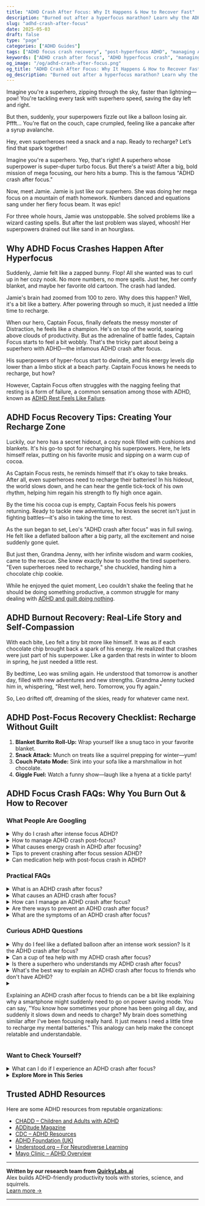 ```yaml
---
title: "ADHD Crash After Focus: Why It Happens & How to Recover Fast"
description: "Burned out after a hyperfocus marathon? Learn why the ADHD crash happens and get quirky, science-backed tips to bounce back with energy and ease."
slug: "adhd-crash-after-focus"
date: 2025-05-03
draft: false
type: "page"
categories: ["ADHD Guides"]
tags: ["ADHD focus crash recovery", "post-hyperfocus ADHD", "managing ADHD energy dips", "coping with ADHD fatigue", "ADHD exhaustion solutions", "recovery after ADHD hyperfocus", "ADHD burnout recovery"]
keywords: ["ADHD crash after focus", "ADHD hyperfocus crash", "managing ADHD fatigue", "post-hyperfocus recovery", "ADHD burnout help", "coping with ADHD energy dips", "recharge after ADHD focus"]
og_image: "/og/adhd-crash-after-focus.png"
og_title: "ADHD Crash After Focus: Why It Happens & How to Recover Fast"
og_description: "Burned out after a hyperfocus marathon? Learn why the ADHD crash happens and get quirky, science-backed tips to bounce back with energy and ease."
---
```


Imagine you're a superhero, zipping through the sky, faster than lightning—pow! You're tackling every task with superhero speed, saving the day left and right.

But then, suddenly, your superpowers fizzle out like a balloon losing air. Pffft... You're flat on the couch, cape crumpled, feeling like a pancake after a syrup avalanche.

Hey, even superheroes need a snack and a nap. Ready to recharge? Let’s find that spark together!

Imagine you're a superhero. Yep, that's right! A superhero whose superpower is super-duper turbo focus. But there's a twist! After a big, bold mission of mega focusing, our hero hits a bump. This is the famous "ADHD crash after focus."

Now, meet Jamie. Jamie is just like our superhero. She was doing her mega focus on a mountain of math homework. Numbers danced and equations sang under her fiery focus beam. It was epic!

For three whole hours, Jamie was unstoppable. She solved problems like a wizard casting spells. But after the last problem was slayed, whoosh! Her superpowers drained out like sand in an hourglass.

## Why ADHD Focus Crashes Happen After Hyperfocus

Suddenly, Jamie felt like a zapped bunny. Flop! All she wanted was to curl up in her cozy nook. No more numbers, no more spells. Just her, her comfy blanket, and maybe her favorite old cartoon. The crash had landed.

Jamie's brain had zoomed from 100 to zero. Why does this happen? Well, it's a bit like a battery. After powering through so much, it just needed a little time to recharge.

When our hero, Captain Focus, finally defeats the messy monster of Distraction, he feels like a champion. He's on top of the world, soaring above clouds of productivity. But as the adrenaline of battle fades, Captain Focus starts to feel a bit wobbly. That's the tricky part about being a superhero with ADHD—the infamous ADHD crash after focus. 

His superpowers of hyper-focus start to dwindle, and his energy levels dip lower than a limbo stick at a beach party. Captain Focus knows he needs to recharge, but how?

However, Captain Focus often struggles with the nagging feeling that resting is a form of failure, a common sensation among those with ADHD, known as [ADHD Rest Feels Like Failure](/pages/adhd-rest-feels-like-failure/).

## ADHD Focus Recovery Tips: Creating Your Recharge Zone

Luckily, our hero has a secret hideout, a cozy nook filled with cushions and blankets. It's his go-to spot for recharging his superpowers. Here, he lets himself relax, putting on his favorite music and sipping on a warm cup of cocoa.

As Captain Focus rests, he reminds himself that it's okay to take breaks. After all, even superheroes need to recharge their batteries! In his hideout, the world slows down, and he can hear the gentle tick-tock of his own rhythm, helping him regain his strength to fly high once again.

By the time his cocoa cup is empty, Captain Focus feels his powers returning. Ready to tackle new adventures, he knows the secret isn't just in fighting battles—it's also in taking the time to rest.

As the sun began to set, Leo's "ADHD crash after focus" was in full swing. He felt like a deflated balloon after a big party, all the excitement and noise suddenly gone quiet.

But just then, Grandma Jenny, with her infinite wisdom and warm cookies, came to the rescue. She knew exactly how to soothe the tired superhero. "Even superheroes need to recharge," she chuckled, handing him a chocolate chip cookie.

While he enjoyed the quiet moment, Leo couldn't shake the feeling that he should be doing something productive, a common struggle for many dealing with [ADHD and guilt doing nothing](/pages/adhd-and-guilt-doing-nothing/).

## ADHD Burnout Recovery: Real-Life Story and Self-Compassion

With each bite, Leo felt a tiny bit more like himself. It was as if each chocolate chip brought back a spark of his energy. He realized that crashes were just part of his superpower. Like a garden that rests in winter to bloom in spring, he just needed a little rest.

By bedtime, Leo was smiling again. He understood that tomorrow is another day, filled with new adventures and new strengths. Grandma Jenny tucked him in, whispering, "Rest well, hero. Tomorrow, you fly again."

So, Leo drifted off, dreaming of the skies, ready for whatever came next.

## ADHD Post-Focus Recovery Checklist: Recharge Without Guilt

1. **Blanket Burrito Roll-Up:** Wrap yourself like a snug taco in your favorite blanket.
2. **Snack Attack:** Munch on treats like a squirrel prepping for winter—yum!
3. **Couch Potato Mode:** Sink into your sofa like a marshmallow in hot chocolate.
4. **Giggle Fuel:** Watch a funny show—laugh like a hyena at a tickle party!

## ADHD Focus Crash FAQs: Why You Burn Out & How to Recover

### What People Are Googling

<details><summary>Why do I crash after intense focus ADHD?</summary><p>It's completely normal to feel a crash after a period of intense focus, especially with ADHD. When you focus intensely, your brain is using up a lot of its cognitive resources, much like a sprinter uses up energy in a race. This can lead to feeling mentally exhausted once the task is over, as your brain needs time to recharge and recover. Remember, it's okay to give yourself permission to rest and rejuvenate after these intense focus sessions — it's just part of how you can manage your energy and continue to do your best.</p></details>
<details><summary>How to manage ADHD crash post-focus?</summary><p>Experiencing a crash after a period of intense focus can be really challenging with ADHD. A cozy way to manage this is first by acknowledging that it's okay to feel this way and giving yourself permission to take a break. Consider engaging in a soothing activity like sipping some tea, wrapping up in a blanket, or taking a short walk outside. Also, setting up a gentle routine for these moments can help you recover more smoothly and prepare you for the next round of focus when you're ready. Remember, taking care of yourself isn't just nice, it's necessary!</p></details>
<details><summary>What causes energy crash in ADHD after focusing?</summary><p>When you have ADHD, an energy crash after a period of intense focus is quite common, and it's completely understandable why it happens. This phenomenon often occurs because focusing demands a lot of mental energy and effort from your brain, much like running a sprint would from your muscles. When the task is complete or your concentration breaks, your brain can suddenly feel depleted or exhausted, leading to that energy crash. Remember, it's okay to allow yourself some rest after intense mental activities — it's just like catching your breath after a good run!</p></details>
<details><summary>Tips to prevent crashing after focus session ADHD?</summary><p>Absolutely, managing energy after a focus session is crucial! One effective strategy is to schedule short, enjoyable breaks throughout your task times — think of these as mini-rewards that refresh your mind. It's also helpful to have a small, protein-rich snack afterwards to stabilize your blood sugar, which can prevent that crash feeling. Lastly, a gentle transition from high-focus activities to more relaxing ones can ease the shift in your mental state, keeping you feeling balanced and calm.</p></details>
<details><summary>Can medication help with post-focus crash in ADHD?</summary><p>Absolutely, medication can be quite helpful in managing the post-focus crash that some individuals with ADHD experience after intense periods of concentration. This crash often occurs as the effects of medication taper off, so adjusting the type or timing of medication might help smooth out these transitions. It's really important to work closely with your healthcare provider to tailor a treatment plan that fits your specific needs. They can help you find the right balance to support your energy levels throughout the day.</p></details>



### Practical FAQs

<details><summary>What is an ADHD crash after focus?</summary><p>An ADHD crash after a period of intense focus is like your brain deciding to take a sudden, unplanned nap. After you've spent a lot of mental energy concentrating and keeping on track, your brain might feel exhausted, making you feel unusually tired, moody, or even a bit foggy. It's like your mind has been running a marathon and now it needs a cozy, quiet spot to rest and recharge. Remember, it's perfectly okay to give yourself a break, cozy up with a favorite blanket, and take the time to gently replenish your energy.</p></details>
<details><summary>What causes an ADHD crash after focus?</summary><p>Great question! An ADHD crash after a period of intense focus, often known as "hyperfocus," can occur because you’ve used up a lot of your mental energy. Think of it like having a mental battery that gets drained; after being deeply engrossed in a task, your brain might need a bit of a recharge. It's totally normal and just a sign that you might need to take a cozy break, have a snack, or do a gentle activity to help your brain recover and get ready for the next task. Remember, taking care of yourself is key!</p></details>
<details><summary>How can I manage an ADHD crash after focus?</summary><p>Experiencing a crash after a period of focused activity is quite common with ADHD, and it's important to be gentle with yourself during these times. Consider creating a cozy, comforting environment for yourself to recuperate in—soft pillows, a favorite blanket, or a soothing cup of tea can be wonderfully nurturing. It’s also helpful to have a small, low-energy activity that you enjoy, like reading a book or listening to a podcast, to help you ease back into your regular rhythm. Remember, these crashes are a normal part of the cycle, and allowing yourself time to recover is not just okay; it’s necessary for your well-being.</p></details>
<details><summary>Are there ways to prevent an ADHD crash after focus?</summary><p>Absolutely, managing an ADHD crash after a period of intense focus is all about gentle transitions and self-care. One effective strategy is to schedule short breaks during your focus periods to prevent over-exertion. Try incorporating activities you find relaxing or rejuvenating, like a brief walk, some stretching, or a favorite hobby. Also, after a heavy focus session, give yourself permission to have a quieter, slower-paced activity to help your mind and body recalibrate. These little pauses can be wonderfully restorative!</p></details>
<details><summary>What are the symptoms of an ADHD crash after focus?</summary><p>Absolutely, it's good to be aware of how you feel after intense focus! An ADHD crash might feel like you've suddenly hit a wall of exhaustion. You could experience mental fog, irritability, or even a sense of being emotionally overwhelmed. It's like your brain has run a marathon and now it needs some serious rest and maybe a little treat to recuperate. Remember, it's perfectly okay to take a break and recharge – you've earned it!</p></details>



### Curious ADHD Questions

<details><summary>Why do I feel like a deflated balloon after an intense work session? Is it the ADHD crash after focus?</summary><p>Absolutely, what you're experiencing is quite common among those of us with ADHD, and it sounds a lot like the "ADHD crash" after a period of intense focus. When you pour all your energy into concentrating, which isn't always easy with ADHD, your brain can get a bit tired afterward, just like how your muscles feel after a good workout. This crash can feel like all your mental air has been let out, leaving you feeling drained or even a bit foggy. Remember, it's perfectly okay to give yourself some time to recharge with something relaxing that you enjoy—think of it as a cozy, well-deserved break for your hard-working brain.</p></details>
<details><summary>Can a cup of tea help with my ADHD crash after focus?</summary><p>Absolutely, a cup of tea can be a comforting choice after a focus-heavy period! When you feel that post-focus crash, a warm cup of tea can soothe and provide a gentle transition to less intense activities. Opt for teas like chamomile or green tea, which can offer calming or rejuvenating effects respectively. It's a simple, nurturing way to care for yourself and ease the shift from high focus to relaxation.</p></details>
<details><summary>Is there a superhero who understands my ADHD crash after focus?</summary><p>Absolutely, feeling that post-focus crash can really make you feel like you're not alone in your experiences. While there isn’t a superhero who specifically deals with ADHD, many characters in comics and films go through intense periods of focus followed by significant exhaustion, which is quite relatable. Think of superheroes who must retreat and recover after battling it out or using their powers intensely—this is not unlike managing and recuperating from an ADHD focus crash. Remember, just like these heroes, taking time to rest and recharge isn't just okay; it's essential to your superpowers!</p></details>
<details><summary>What's the best way to explain an ADHD crash after focus to friends who don't have ADHD?</summary><p>Absolutely, explaining an ADHD crash can be a bit like describing why you’re suddenly out of battery after being super energized. You might say, "You know how sometimes your phone goes from 100% to 10% really fast when you've been using it non-stop? It's like that. After a period of intense focus, my energy just plummets, and I need some time to recharge quietly." This analogy can help your friends visualize what happens in a relatable way, making it easier for them to understand why you need that downtime.</p></details>
<details><summary><p>Explaining an ADHD crash after focus to friends can be a bit like explaining why a smartphone might suddenly need to go on power saving mode. You can say, "You know how sometimes your phone has been going all day, and suddenly it slows down and needs to charge? My brain does something similar after I've been focusing really hard. It just means I need a little time to recharge my mental batteries." This analogy can help make the concept relatable and understandable.</p></summary><p>Absolutely, that's a wonderful analogy to use! It's spot on because just like our phones, our brains can only handle so much before needing a break. When you explain it like that, it can help your friends see that taking a break to recharge isn’t just okay; it’s necessary. This kind of clear and relatable explanation can foster understanding and empathy among your friends, making it easier for them to support you when you need that essential downtime.</p></details>



### Want to Check Yourself?

<details><summary>What can I do if I experience an ADHD crash after focus?</summary><p>Experiencing a crash after a period of intense focus is quite common when you have ADHD, and it's important to handle it with care. First, give yourself permission to rest; your brain has been doing some heavy lifting! Create a cozy, comfortable space where you can relax, perhaps with a favorite blanket or a soothing cup of tea. Gentle activities like listening to soft music or reading a light book can also help you gradually transition from your focused state to a more relaxed mode. Remember, these crashes are a sign you've been working hard, so be gentle with yourself.</p></details>

<script type="application/ld+json">
{
  "@context": "https://schema.org",
  "@type": "FAQPage",
  "mainEntity": [
    {
      "@type": "Question",
      "name": "Why do I crash after intense focus ADHD?",
      "acceptedAnswer": {
        "@type": "Answer",
        "text": "It's completely normal to feel a crash after a period of intense focus, especially with ADHD. When you focus intensely, your brain is using up a lot of its cognitive resources, much like a sprinter uses up energy in a race. This can lead to feeling mentally exhausted once the task is over, as your brain needs time to recharge and recover. Remember, it's okay to give yourself permission to rest and rejuvenate after these intense focus sessions \u2014 it's just part of how you can manage your energy and continue to do your best."
      }
    },
    {
      "@type": "Question",
      "name": "How to manage ADHD crash post-focus?",
      "acceptedAnswer": {
        "@type": "Answer",
        "text": "Experiencing a crash after a period of intense focus can be really challenging with ADHD. A cozy way to manage this is first by acknowledging that it's okay to feel this way and giving yourself permission to take a break. Consider engaging in a soothing activity like sipping some tea, wrapping up in a blanket, or taking a short walk outside. Also, setting up a gentle routine for these moments can help you recover more smoothly and prepare you for the next round of focus when you're ready. Remember, taking care of yourself isn't just nice, it's necessary!"
      }
    },
    {
      "@type": "Question",
      "name": "What causes energy crash in ADHD after focusing?",
      "acceptedAnswer": {
        "@type": "Answer",
        "text": "When you have ADHD, an energy crash after a period of intense focus is quite common, and it's completely understandable why it happens. This phenomenon often occurs because focusing demands a lot of mental energy and effort from your brain, much like running a sprint would from your muscles. When the task is complete or your concentration breaks, your brain can suddenly feel depleted or exhausted, leading to that energy crash. Remember, it's okay to allow yourself some rest after intense mental activities \u2014 it's just like catching your breath after a good run!"
      }
    },
    {
      "@type": "Question",
      "name": "Tips to prevent crashing after focus session ADHD?",
      "acceptedAnswer": {
        "@type": "Answer",
        "text": "Absolutely, managing energy after a focus session is crucial! One effective strategy is to schedule short, enjoyable breaks throughout your task times \u2014 think of these as mini-rewards that refresh your mind. It's also helpful to have a small, protein-rich snack afterwards to stabilize your blood sugar, which can prevent that crash feeling. Lastly, a gentle transition from high-focus activities to more relaxing ones can ease the shift in your mental state, keeping you feeling balanced and calm."
      }
    },
    {
      "@type": "Question",
      "name": "Can medication help with post-focus crash in ADHD?",
      "acceptedAnswer": {
        "@type": "Answer",
        "text": "Absolutely, medication can be quite helpful in managing the post-focus crash that some individuals with ADHD experience after intense periods of concentration. This crash often occurs as the effects of medication taper off, so adjusting the type or timing of medication might help smooth out these transitions. It's really important to work closely with your healthcare provider to tailor a treatment plan that fits your specific needs. They can help you find the right balance to support your energy levels throughout the day."
      }
    }
  ]
}
</script>
<script type="application/ld+json">
{
  "@context": "https://schema.org",
  "@type": "Article",
  "author": {
    "@type": "Person",
    "name": "QuirkyLabs",
    "url": "https://quirkylabs.ai/about"
  },
  "headline": "\"Beat the ADHD Crash After Focus - Feel Energized!\"",
  "mainEntityOfPage": "https://blog.quirkylabs.ai/pages/adhd-crash-after-focus/",
  "datePublished": "2025-05-03"
}
</script>
<script type="application/ld+json">
{
  "@context": "https://schema.org",
  "@type": "BreadcrumbList",
  "itemListElement": [
    {
      "@type": "ListItem",
      "position": 1,
      "name": "Home",
      "item": "https://quirkylabs.ai/"
    },
    {
      "@type": "ListItem",
      "position": 2,
      "name": "Blog",
      "item": "https://blog.quirkylabs.ai/"
    },
    {
      "@type": "ListItem",
      "position": 3,
      "name": "\"Beat the ADHD Crash After Focus - Feel Energized!\"",
      "item": "https://blog.quirkylabs.ai/pages/adhd-crash-after-focus/"
    }
  ]
}
</script>

<details>
<summary><strong>Explore More in This Series</strong></summary>

- [Adhd Rest Doesnt Recharge](/pages/adhd-rest-doesnt-recharge/)
- [Adhd Breaks Trigger Panic](/pages/adhd-breaks-trigger-panic/)
- [Adhd Anxiety On Weekends](/pages/adhd-anxiety-on-weekends/)
- [Adhd Fear Of Stopping](/pages/adhd-fear-of-stopping/)
- [Adhd Cant Relax](/pages/adhd-cant-relax/)
- [Adhd Grind Or Collapse](/pages/adhd-grind-or-collapse/)
- [Adhd Can’T Just Chill](/pages/adhd-can’t-just-chill/)
- [Adhd Productivity Shame](/pages/adhd-productivity-shame/)
</details>



## Trusted ADHD Resources

Here are some ADHD resources from reputable organizations:

- [CHADD – Children and Adults with ADHD](https://chadd.org)
- [ADDitude Magazine](https://www.additudemag.com)
- [CDC – ADHD Resources](https://www.cdc.gov/ncbddd/adhd)
- [ADHD Foundation (UK)](https://www.adhdfoundation.org.uk)
- [Understood.org – For Neurodiverse Learning](https://www.understood.org)
- [Mayo Clinic – ADHD Overview](https://www.mayoclinic.org/diseases-conditions/adhd)


---

**Written by our research team from [QuirkyLabs.ai](https://quirkylabs.ai)**  
Alex builds ADHD-friendly productivity tools with stories, science, and squirrels.  
[Learn more →](https://quirkylabs.ai)

---
